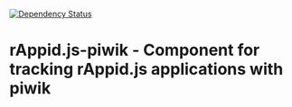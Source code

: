 [![Dependency Status](https://david-dm.org/rappid/rappidjs-piwik.png)](https://david-dm.org/rappid/rappidjs-piwik)

# rAppid.js-piwik - Component for tracking rAppid.js applications with piwik
